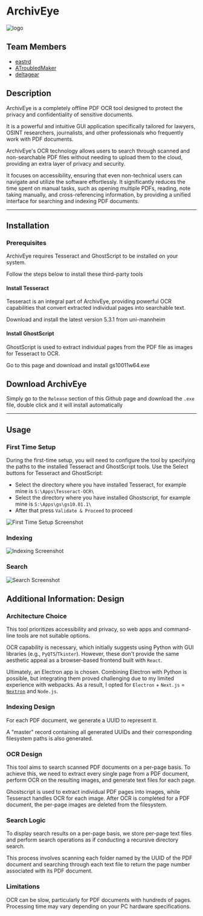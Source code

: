 
# ArchivEye

![logo](/renderer/public/images/logo.png|width=50)

## Team Members

- [eastrd](https://github.com/eastrd/)
- [ATroubledMaker](https://ipyt.info/)
- [deltagear](https://github.com/michaelgailling/) 

## Description

ArchivEye is a completely offline PDF OCR tool designed to protect the privacy and confidentiality of sensitive documents.

It is a powerful and intuitive GUI application specifically tailored for lawyers, OSINT researchers, journalists, and other professionals who frequently work with PDF documents.

ArchivEye's OCR technology allows users to search through scanned and non-searchable PDF files without needing to upload them to the cloud, providing an extra layer of privacy and security.

It focuses on accessibility, ensuring that even non-technical users can navigate and utilize the software effortlessly. It significantly reduces the time spent on manual tasks, such as opening multiple PDFs, reading, note taking manually, and cross-referencing information, by providing a unified interface for searching and indexing PDF documents.

---

## Installation

### Prerequisites

ArchivEye requires Tesseract and GhostScript to be installed on your system. 

Follow the steps below to install these third-party tools

#### Install Tesseract

Tesseract is an integral part of ArchivEye, providing powerful OCR capabilities that convert extracted individual pages into searchable text.

Download and install the latest version 5.3.1 from uni-mannheim

#### Install GhostScript

GhostScript is used to extract individual pages from the PDF file as images for Tesseract to OCR.

Go to this page and download and install gs10011w64.exe

## Download ArchivEye

Simply go to the `Release` section of this Github page and download the `.exe` file, double click and it will install automatically

---

## Usage

### First Time Setup

During the first-time setup, you will need to configure the tool by specifying the paths to the installed Tesseract and GhostScript tools. Use the Select buttons for Tesseract and GhostScript:

- Select the directory where you have installed Tesseract, for example mine is `S:\Apps\Tesseract-OCR\`
- Select the directory where you have installed Ghostscript, for example mine is `S:\Apps\gs\gs10.01.1\`
- After that press `Validate & Proceed` to proceed

![First Time Setup Screenshot](/screenshots/precheck.png)


### Indexing

![Indexing Screenshot](/screenshots/index.png)


### Search

![Search Screenshot](/screenshots/search.png)


## Additional Information: Design

### Architecture Choice

This tool prioritizes accessibility and privacy, so web apps and command-line tools are not suitable options.

OCR capability is necessary, which initially suggests using Python with GUI libraries (e.g., `PyQT5`/`Tkinter`). However, these don't provide the same aesthetic appeal as a browser-based frontend built with `React`.

Ultimately, an Electron app is chosen. Combining Electron with Python is possible, but integrating them proved challenging due to my limited experience with webpacks. As a result, I opted for `Electron` + `Next.js` = [`Nextron`](https://github.com/saltyshiomix/nextron) and `Node.js`.

### Indexing Design

For each PDF document, we generate a UUID to represent it. 

A "master" record containing all generated UUIDs and their corresponding filesystem paths is also generated.

### OCR Design

This tool aims to search scanned PDF documents on a per-page basis. To achieve this, we need to extract every single page from a PDF document, perform OCR on the resulting images, and generate text files for each page.

Ghostscript is used to extract individual PDF pages into images, while Tesseract handles OCR for each image. After OCR is completed for a PDF document, the per-page images are deleted from the filesystem.

### Search Logic

To display search results on a per-page basis, we store per-page text files and perform search operations as if conducting a recursive directory search.

This process involves scanning each folder named by the UUID of the PDF document and searching through each text file to return the page number associated with its PDF document.

### Limitations

OCR can be slow, particularly for PDF documents with hundreds of pages. Processing time may vary depending on your PC hardware specifications.